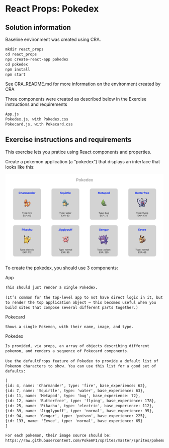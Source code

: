 # React Props: Pokedex

## Solution information

Baseline environment was created using CRA.

    mkdir react_props
    cd react_props
    npx create-react-app pokedex
    cd pokedex
    npm install
    npm start

See CRA_README.md for more information on the environment created by CRA

Three components were created as described below in the Exercise instructions and requirements

    App.js
    Pokedex.js, with Pokedex.css
    Pokecard.js, with Pokecard.css

## Exercise instructions and requirements

This exercise lets you pratice using React components and properties.

Create a pokemon application (a “pokedex”) that displays an interface that looks like this:

![pokedex.png](./pokedex.png)

To create the pokedex, you should use 3 components:

App

    This should just render a single Pokedex.

    (It’s common for the top-level app to not have direct logic in it, but to render the top application object — this becomes useful when you build sites that compose several different parts together.)

Pokecard

    Shows a single Pokemon, with their name, image, and type.

Pokedex

    Is provided, via props, an array of objects describing different pokemon, and renders a sequence of Pokecard components.

    Use the defaultProps feature of Pokedex to provide a default list of Pokemon characters to show. You can use this list for a good set of defaults:

```
[
{id: 4, name: 'Charmander', type: 'fire', base_experience: 62},
{id: 7, name: 'Squirtle', type: 'water', base_experience: 63},
{id: 11, name: 'Metapod', type: 'bug', base_experience: 72},
{id: 12, name: 'Butterfree', type: 'flying', base_experience: 178},
{id: 25, name: 'Pikachu', type: 'electric', base_experience: 112},
{id: 39, name: 'Jigglypuff', type: 'normal', base_experience: 95},
{id: 94, name: 'Gengar', type: 'poison', base_experience: 225},
{id: 133, name: 'Eevee', type: 'normal', base_experience: 65}
]
```

    For each pokemon, their image source should be: https://raw.githubusercontent.com/PokeAPI/sprites/master/sprites/pokemon/${id}.png.
